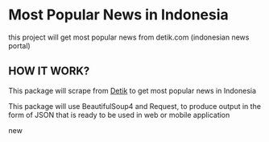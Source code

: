 # Most Popular News in Indonesia
this project will get most popular news from detik.com (indonesian news portal)

## HOW IT WORK?
This package will scrape from [Detik](https://detik.com) to get most popular news in Indonesia

This package will use BeautifulSoup4 and Request, to produce output in the form of JSON that is ready to be used in web or mobile application

new